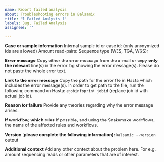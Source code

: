 ```yaml
---
name: Report failed analysis
about: Troubleshooting errors in Balsamic
title: "[ Failed Analysis ]"
labels: Bug, Failed Analysis
assignees: ''

---
```


**Case or sample information**
Internal sample id or case id: (only anonymized ids are allowed)
Amount read-pairs:
Sequence type (WES, TGA, WGS):

**Error message**
Copy either the error message from the e-mail or copy **only the relevant** line(s) in the error log showing the error message(s). Please do not paste the whole error text.

**Link to the error message**
Copy the path for the error file in Hasta which includes the error message(s). In order to get path to the file, run the following command on Hasta: `ejobinfoprint jobid` (replace job id with actual job id).

**Reason for failure**
Provide any theories regarding why the error message arises.

**If workflow, which rules**
If possible, and using the Snakemake workflows, the name of the affected rules and workflows.

**Version (please complete the following information):**
`balsamic --version` output

**Additional context**
Add any other context about the problem here. For e.g. amount sequencing reads or other parameters that are of interest.
